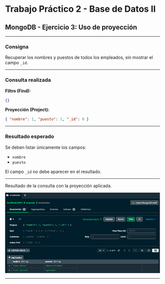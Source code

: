 
# Trabajo Práctico 2 - Base de Datos II
## MongoDB - Ejercicio 3: Uso de proyección

---

### Consigna

Recuperar los nombres y puestos de todos los empleados, sin mostrar el campo `_id`.

---

### Consulta realizada

**Filtro (Find):**

```json
{}
```

**Proyección (Project):**

```json
{ "nombre": 1, "puesto": 1, "_id": 0 }
```

---

### Resultado esperado

Se deben listar únicamente los campos:

- `nombre`
- `puesto`

El campo `_id` no debe aparecer en el resultado.

---

Resultado de la consulta con la proyección aplicada.

![Proyección empleados](img/captura-ej3.png)

---

